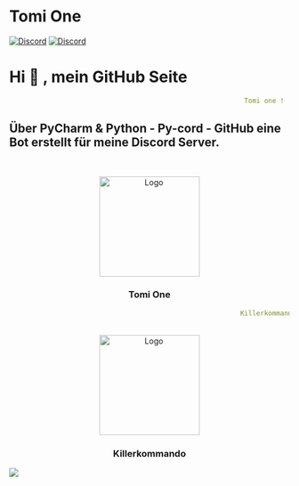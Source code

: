 # Tomi One

[![Discord](https://img.shields.io/discord/980461610948771911?color=blue&label=Discord&logo=discord&?logoColor=white&style=for-the-badge)](https://discord.gg/tomione)
[![Discord](https://img.shields.io/discord/730390436442538024?color=blue&label=Discord&logo=discord&?logoColor=white&style=for-the-badge)](https://discord.gg/killerkommando)

# Hi 👋 , mein GitHub Seite 

```yaml
                                                           Tomi one !
```
## Über PyCharm & Python - Py-cord - GitHub eine Bot erstellt für meine Discord Server.

```yaml

```


<!-- PROJECT LOGO -->
<br />
<div align="center">
 <img src="https://images-ext-2.discordapp.net/external/_PhoAFWdZnDwKm403iEag_Krj3s2_7FM67Q_CttIN4g/%3Fsize%3D1024/https/cdn.discordapp.com/icons/980461610948771911/7f74903ab4eba3915cddd4680b6990eb.png" alt="Logo" width="180" height="180">
<h3 align="center">Tomi One</h3>
</div>


```yaml
                                                          Killerkommando Family !
```


<!-- PROJECT LOGO 2 -->
<br />
<div align="center">
 <img src="https://cdn.discordapp.com/attachments/1070102699334451230/1112220799282200696/HAUPT_LOGO.jpg" alt="Logo" width="180" height="180">
<h3 align="center">Killerkommando</h3>
</div>


![](https://github-readme-stats.vercel.app/api?username=anuraghazra&show_icons=true&theme=solarized-dark)


